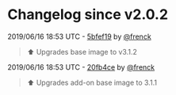 # Changelog since v2.0.2

2019/06/16 18:53 UTC - [5bfef19](https://github.com/hassio-addons/addon-example/commit/5bfef193d092610b01f64e625b5a41d789c5a3aa) by [@frenck](https://github.com/frenck)
> :arrow_up: Upgrades base image to v3.1.2 

2019/06/16 18:53 UTC - [20fb4ce](https://github.com/hassio-addons/addon-example/commit/20fb4ce77ed1419fa0edd7b1ce6b09587253cc4c) by [@frenck](https://github.com/frenck)
> :arrow_up: Upgrades add-on base image to 3.1.1 

